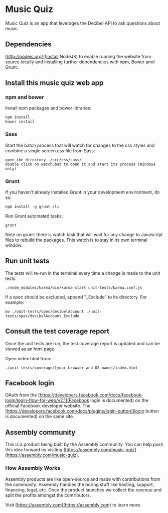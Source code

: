 # Music Quiz
Music Quiz is an app that leverages the Decibel API to ask questions about music.

## Dependencies

[http://nodejs.org/](Install NodeJS) to enable running the website from source locally and installing further dependencies with npm, Bower amd Grunt.

## Install this music quiz web app

### npm and bower

Install npm packages and bower libraries:

```
npm install
bower install
```

### Sass

Start the batch process that will watch for changes to the css styles and combine a single screen.css file from Sass:

```
open the directory ./src/css/sass/
double click on watch.bat to open it and start its process (Windows only)
```

### Grunt

If you haven't already installed Grunt in your development environment, do so:

```
npm install -g grunt-cli
```

Run Grunt automated tasks:

```
grunt
```

Note on grunt: there is watch task that will wait for any change to Javascript files to rebuild the packages. This watch is to stay in its own terminal window.

## Run unit tests

The tests will re-run in the terminal every time a change is made to the unit tests.

```
./node_modules/karma/bin/karma start unit-tests/karma.conf.js
```

If a spec should be excluded, append "_Exclude" to its directory. For example:

```
mv ./unit-tests/spec/decibelAccount ./unit-tests/spec/decibelAccount_Exclude
```

## Consult the test coverage report

Once the unit tests are run, the test coverage report is updated and can be viewed as an html page.

Open index.html from:

```
./unit-tests/coverage/[your browser and OS name]/index.html
```

## Facebook login

OAuth from the [https://developers.facebook.com/docs/facebook-login/login-flow-for-web/v2.1](Facebook login is documented) on the official Facebook developer website. The [https://developers.facebook.com/docs/plugins/login-button](login button is documented) on the same site.


## Assembly community

This is a product being built by the Assembly community. You can help push this idea forward by visiting [https://assembly.com/music-quiz](https://assembly.com/music-quiz).

### How Assembly Works

Assembly products are like open-source and made with contributions from the community. Assembly handles the boring stuff like hosting, support, financing, legal, etc. Once the product launches we collect the revenue and split the profits amongst the contributors.

Visit [https://assembly.com](https://assembly.com) to learn more.